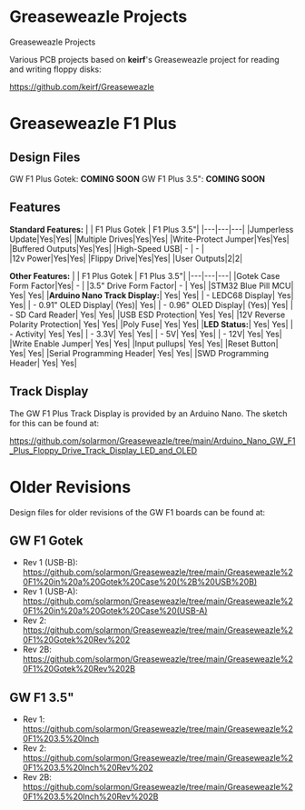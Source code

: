# Greaseweazle Projects
Greaseweazle Projects

Various PCB projects based on **keirf**'s Greaseweazle project for reading and writing floppy disks:

https://github.com/keirf/Greaseweazle

# Greaseweazle F1 Plus

## Design Files

GW F1 Plus Gotek: **COMING SOON**
GW F1 Plus 3.5": **COMING SOON**

## Features

**Standard Features:**
|   | F1 Plus Gotek	| F1 Plus 3.5"|
|---|---|---|
|Jumperless Update|Yes|Yes|
|Multiple Drives|Yes|Yes|
|Write-Protect Jumper|Yes|Yes|
|Buffered Outputs|Yes|Yes|
|High-Speed USB| - | - |			
|12v Power|Yes|Yes|
|Flippy Drive|Yes|Yes|
|User Outputs|2|2|

**Other Features:**
|   | F1 Plus Gotek	| F1 Plus 3.5"|
|---|---|---|
|Gotek Case Form Factor|Yes|		-		|
|3.5" Drive Form Factor|		-		|			Yes|
|STM32 Blue Pill MCU|				Yes|				Yes|
|**Arduino Nano Track Display:**|		Yes|				Yes|
|	- LEDC68 Display|			Yes|				Yes|
|	- 0.91" OLED Display|		(Yes)|			Yes|
|	- 0.96" OLED Display|		(Yes)|			Yes|
|	- SD Card Reader|			Yes|				Yes|
|USB ESD Protection|				Yes|				Yes|
|12V Reverse Polarity Protection|	Yes|				Yes|
|Poly Fuse|						Yes|				Yes|
|**LED Status:**|						Yes|				Yes|
|	- Activity|					Yes|				Yes|
|	- 3.3V|						Yes|				Yes|
|	- 5V|							Yes|				Yes|
|	- 12V|							Yes|				Yes|
|Write Enable Jumper|				Yes|				Yes|
|Input pullups|					Yes|				Yes|
|Reset Button|					Yes|				Yes|
|Serial Programming Header|		Yes|				Yes|
|SWD Programming Header|			Yes|				Yes|

## Track Display

The GW F1 Plus Track Display is provided by an Arduino Nano. The sketch for this can be found at:

https://github.com/solarmon/Greaseweazle/tree/main/Arduino_Nano_GW_F1_Plus_Floppy_Drive_Track_Display_LED_and_OLED

# Older Revisions

Design files for older revisions of the GW F1 boards can be found at:

## GW F1 Gotek

* Rev 1 (USB-B): https://github.com/solarmon/Greaseweazle/tree/main/Greaseweazle%20F1%20in%20a%20Gotek%20Case%20(%2B%20USB%20B)
* Rev 1 (USB-A): https://github.com/solarmon/Greaseweazle/tree/main/Greaseweazle%20F1%20in%20a%20Gotek%20Case%20(USB-A)
* Rev 2: https://github.com/solarmon/Greaseweazle/tree/main/Greaseweazle%20F1%20Gotek%20Rev%202
* Rev 2B: https://github.com/solarmon/Greaseweazle/tree/main/Greaseweazle%20F1%20Gotek%20Rev%202B

## GW F1 3.5"

* Rev 1: https://github.com/solarmon/Greaseweazle/tree/main/Greaseweazle%20F1%203.5%20Inch
* Rev 2: https://github.com/solarmon/Greaseweazle/tree/main/Greaseweazle%20F1%203.5%20Inch%20Rev%202
* Rev 2B: https://github.com/solarmon/Greaseweazle/tree/main/Greaseweazle%20F1%203.5%20Inch%20Rev%202B


